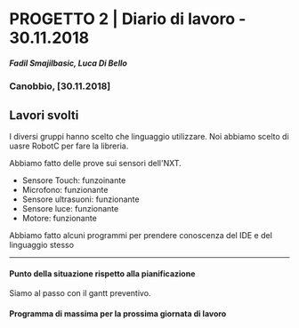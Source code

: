 # PROGETTO 2 | Diario di lavoro - 30.11.2018
##### Fadil Smajilbasic, Luca Di Bello
### Canobbio, [30.11.2018]

## Lavori svolti

I diversi gruppi hanno scelto che linguaggio utilizzare. Noi abbiamo scelto di uasre RobotC per fare la libreria.

Abbiamo fatto delle prove sui sensori dell'NXT.
- Sensore Touch: funzoinante
- Microfono: funzionante
- Sensore ultrasuoni: funzionante
- Sensore luce: funzionante
- Motore: funzionante

Abbiamo fatto alcuni programmi per prendere conoscenza del IDE e del linguaggio stesso

<!-- #### Problemi riscontrati e soluzioni adottate -->

---
#### Punto della situazione rispetto alla pianificazione
Siamo al passo con il gantt preventivo.

#### Programma di massima per la prossima giornata di lavoro
